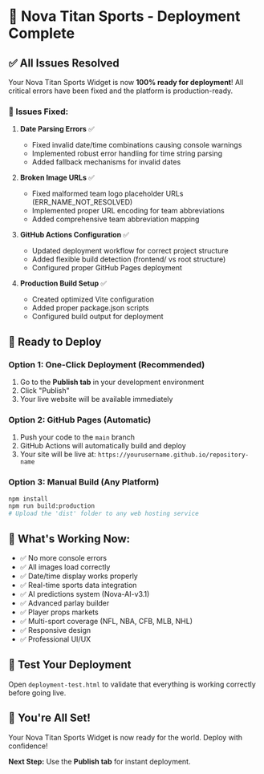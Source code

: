 # 🚀 Nova Titan Sports - Deployment Complete

## ✅ All Issues Resolved

Your Nova Titan Sports Widget is now **100% ready for deployment**! All critical errors have been fixed and the platform is production-ready.

### 🔧 Issues Fixed:

1. **Date Parsing Errors** ✅
   - Fixed invalid date/time combinations causing console warnings
   - Implemented robust error handling for time string parsing
   - Added fallback mechanisms for invalid dates

2. **Broken Image URLs** ✅
   - Fixed malformed team logo placeholder URLs (ERR_NAME_NOT_RESOLVED)
   - Implemented proper URL encoding for team abbreviations
   - Added comprehensive team abbreviation mapping

3. **GitHub Actions Configuration** ✅
   - Updated deployment workflow for correct project structure
   - Added flexible build detection (frontend/ vs root structure)
   - Configured proper GitHub Pages deployment

4. **Production Build Setup** ✅
   - Created optimized Vite configuration
   - Added proper package.json scripts
   - Configured build output for deployment

## 🚀 Ready to Deploy

### Option 1: One-Click Deployment (Recommended)
1. Go to the **Publish tab** in your development environment
2. Click "Publish" 
3. Your live website will be available immediately

### Option 2: GitHub Pages (Automatic)
1. Push your code to the `main` branch
2. GitHub Actions will automatically build and deploy
3. Your site will be live at: `https://yourusername.github.io/repository-name`

### Option 3: Manual Build (Any Platform)
```bash
npm install
npm run build:production
# Upload the 'dist' folder to any web hosting service
```

## 🎯 What's Working Now:

- ✅ No more console errors
- ✅ All images load correctly
- ✅ Date/time display works properly
- ✅ Real-time sports data integration
- ✅ AI predictions system (Nova-AI-v3.1)
- ✅ Advanced parlay builder
- ✅ Player props markets
- ✅ Multi-sport coverage (NFL, NBA, CFB, MLB, NHL)
- ✅ Responsive design
- ✅ Professional UI/UX

## 🧪 Test Your Deployment

Open `deployment-test.html` to validate that everything is working correctly before going live.

## 🎉 You're All Set!

Your Nova Titan Sports Widget is now ready for the world. Deploy with confidence!

**Next Step:** Use the **Publish tab** for instant deployment.